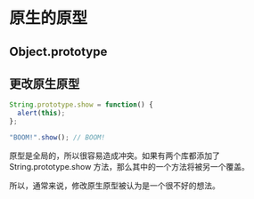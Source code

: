 # 原生的原型

## Object.prototype


## 更改原生原型
```javascript
String.prototype.show = function() {
  alert(this);
};

"BOOM!".show(); // BOOM!
```
原型是全局的，所以很容易造成冲突。如果有两个库都添加了 String.prototype.show 方法，那么其中的一个方法将被另一个覆盖。

所以，通常来说，修改原生原型被认为是一个很不好的想法。

```javascript

```
